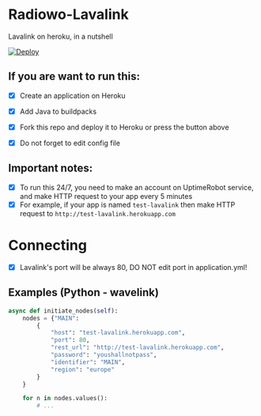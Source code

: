 # Radiowo-Lavalink
Lavalink on heroku, in a nutshell

[![Deploy](https://www.herokucdn.com/deploy/button.svg)](https://heroku.com/deploy?template=https://github.com/F4stZ4p/Radiowo-Lavalink)

## If you are want to run this:
- [x] Create an application on Heroku
- [x] Add Java to buildpacks
- [x] Fork this repo and deploy it to Heroku or press the button above

- [x] Do not forget to edit config file

## Important notes:
- [x] To run this 24/7, you need to make an account on UptimeRobot service, and make HTTP request to your app every 5 minutes
- [x] For example, if your app is named `test-lavalink` then make HTTP request to `http://test-lavalink.herokuapp.com`

# Connecting
- [x] Lavalink's port will be always 80, DO NOT edit port in application.yml!

## Examples (Python - wavelink)

```python
async def initiate_nodes(self):
    nodes = {"MAIN": 
        {
            "host": "test-lavalink.herokuapp.com",
            "port": 80,
            "rest_url": "http://test-lavalink.herokuapp.com",
            "password": "youshallnotpass",
            "identifier": "MAIN",
            "region": "europe"
        }
    }

    for n in nodes.values():
        # ...
```
